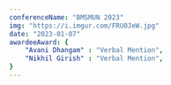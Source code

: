 ```yaml
---
conferenceName: "BMSMUN 2023"
img: "https://i.imgur.com/FRU0JeW.jpg"
date: "2023-01-07"
awardeeAward: {
    "Avani Dhangam" : "Verbal Mention",
    "Nikhil Girish" : "Verbal Mention",
}
---
```


